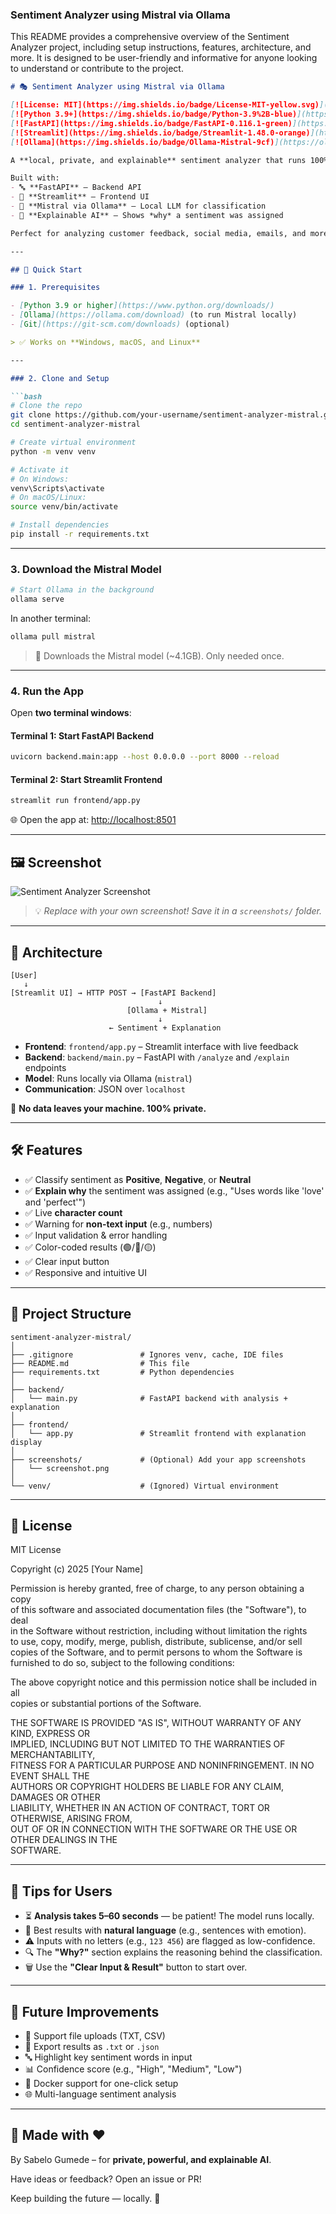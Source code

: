### Sentiment Analyzer using Mistral via Ollama
This README provides a comprehensive overview of the Sentiment Analyzer project, including setup instructions, features, architecture, and more. It is designed to be user-friendly and informative for anyone looking to understand or contribute to the project.


```markdown
# 🎭 Sentiment Analyzer using Mistral via Ollama

[![License: MIT](https://img.shields.io/badge/License-MIT-yellow.svg)](LICENSE)
[![Python 3.9+](https://img.shields.io/badge/Python-3.9%2B-blue)](https://python.org)
[![FastAPI](https://img.shields.io/badge/FastAPI-0.116.1-green)](https://fastapi.tiangolo.com)
[![Streamlit](https://img.shields.io/badge/Streamlit-1.48.0-orange)](https://streamlit.io)
[![Ollama](https://img.shields.io/badge/Ollama-Mistral-9cf)](https://ollama.com)

A **local, private, and explainable** sentiment analyzer that runs 100% on your machine — no internet, no data leaks.

Built with:
- 🔤 **FastAPI** – Backend API
- 🎨 **Streamlit** – Frontend UI
- 🧠 **Mistral via Ollama** – Local LLM for classification
- 💬 **Explainable AI** – Shows *why* a sentiment was assigned

Perfect for analyzing customer feedback, social media, emails, and more — all offline and secure.

---

## 🚀 Quick Start

### 1. Prerequisites

- [Python 3.9 or higher](https://www.python.org/downloads/)
- [Ollama](https://ollama.com/download) (to run Mistral locally)
- [Git](https://git-scm.com/downloads) (optional)

> ✅ Works on **Windows, macOS, and Linux**

---

### 2. Clone and Setup

```bash
# Clone the repo
git clone https://github.com/your-username/sentiment-analyzer-mistral.git
cd sentiment-analyzer-mistral

# Create virtual environment
python -m venv venv

# Activate it
# On Windows:
venv\Scripts\activate
# On macOS/Linux:
source venv/bin/activate

# Install dependencies
pip install -r requirements.txt
```

---

### 3. Download the Mistral Model

```bash
# Start Ollama in the background
ollama serve
```

In another terminal:
```bash
ollama pull mistral
```

> 🧠 Downloads the Mistral model (~4.1GB). Only needed once.

---

### 4. Run the App

Open **two terminal windows**:

#### Terminal 1: Start FastAPI Backend
```bash
uvicorn backend.main:app --host 0.0.0.0 --port 8000 --reload
```

#### Terminal 2: Start Streamlit Frontend
```bash
streamlit run frontend/app.py
```

🌐 Open the app at: [http://localhost:8501](http://localhost:8501)

---

## 🖼️ Screenshot

![Sentiment Analyzer Screenshot](screenshots/screenshot.png)

> 💡 *Replace with your own screenshot! Save it in a `screenshots/` folder.*

---

## 🧱 Architecture

```
[User] 
   ↓
[Streamlit UI] → HTTP POST → [FastAPI Backend]
                                 ↓
                          [Ollama + Mistral]
                                 ↓
                      ← Sentiment + Explanation
```

- **Frontend**: `frontend/app.py` – Streamlit interface with live feedback
- **Backend**: `backend/main.py` – FastAPI with `/analyze` and `/explain` endpoints
- **Model**: Runs locally via Ollama (`mistral`)
- **Communication**: JSON over `localhost`

🔐 **No data leaves your machine. 100% private.**

---

## 🛠️ Features

- ✅ Classify sentiment as **Positive**, **Negative**, or **Neutral**
- ✅ **Explain why** the sentiment was assigned (e.g., "Uses words like 'love' and 'perfect'")
- ✅ Live **character count**
- ✅ Warning for **non-text input** (e.g., numbers)
- ✅ Input validation & error handling
- ✅ Color-coded results (🟢/🔴/🟡)
- ✅ Clear input button
- ✅ Responsive and intuitive UI

---

## 📂 Project Structure

```
sentiment-analyzer-mistral/
│
├── .gitignore               # Ignores venv, cache, IDE files
├── README.md                # This file
├── requirements.txt         # Python dependencies
│
├── backend/
│   └── main.py              # FastAPI backend with analysis + explanation
│
├── frontend/
│   └── app.py               # Streamlit frontend with explanation display
│
├── screenshots/             # (Optional) Add your app screenshots
│   └── screenshot.png
│
└── venv/                    # (Ignored) Virtual environment
```

---

## 📄 License

MIT License

Copyright (c) 2025 [Your Name]

Permission is hereby granted, free of charge, to any person obtaining a copy  
of this software and associated documentation files (the "Software"), to deal  
in the Software without restriction, including without limitation the rights  
to use, copy, modify, merge, publish, distribute, sublicense, and/or sell  
copies of the Software, and to permit persons to whom the Software is  
furnished to do so, subject to the following conditions:

The above copyright notice and this permission notice shall be included in all  
copies or substantial portions of the Software.

THE SOFTWARE IS PROVIDED "AS IS", WITHOUT WARRANTY OF ANY KIND, EXPRESS OR  
IMPLIED, INCLUDING BUT NOT LIMITED TO THE WARRANTIES OF MERCHANTABILITY,  
FITNESS FOR A PARTICULAR PURPOSE AND NONINFRINGEMENT. IN NO EVENT SHALL THE  
AUTHORS OR COPYRIGHT HOLDERS BE LIABLE FOR ANY CLAIM, DAMAGES OR OTHER  
LIABILITY, WHETHER IN AN ACTION OF CONTRACT, TORT OR OTHERWISE, ARISING FROM,  
OUT OF OR IN CONNECTION WITH THE SOFTWARE OR THE USE OR OTHER DEALINGS IN THE  
SOFTWARE.

---

## 📌 Tips for Users

- ⏳ **Analysis takes 5–60 seconds** — be patient! The model runs locally.
- 📝 Best results with **natural language** (e.g., sentences with emotion).
- ⚠️ Inputs with no letters (e.g., `123 456`) are flagged as low-confidence.
- 🔍 The **"Why?"** section explains the reasoning behind the classification.
- 🗑️ Use the **"Clear Input & Result"** button to start over.

---

## 🚧 Future Improvements

- 📎 Support file uploads (TXT, CSV)
- 💾 Export results as `.txt` or `.json`
- 🔤 Highlight key sentiment words in input
- 📊 Confidence score (e.g., "High", "Medium", "Low")
- 🐳 Docker support for one-click setup
- 🌐 Multi-language sentiment analysis

---

## 🙌 Made with ❤️

By Sabelo Gumede – for **private, powerful, and explainable AI**.

Have ideas or feedback? Open an issue or PR!

Keep building the future — locally. 🚀
```
